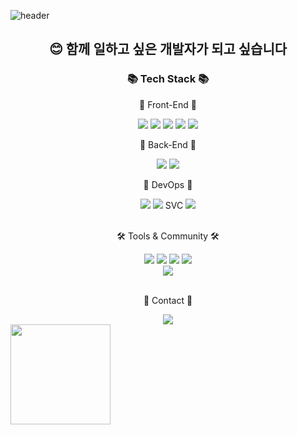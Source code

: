 ![header](https://capsule-render.vercel.app/api?type=wave&color=gradient&height=300&section=header)


<div align=center>
	<h2> 😊 함께 일하고 싶은 개발자가 되고 싶습니다</h2>
	<h3>📚 Tech Stack 📚</h3>
</div>
<div align="center">
  <p>🐣 Front-End 🐣</p>
    <img src="https://img.shields.io/badge/Python-3776AB?style=flat-square&logo=Python&logoColor=white"/>
	  <img src="https://img.shields.io/badge/HTML5-E34F26?style=plastic&logo=HTML5&logoColor=white" />
	  <img src="https://img.shields.io/badge/CSS3-1572B6?style=plastic&logo=CSS3&logoColor=white" />
	  <img src="https://img.shields.io/badge/JavaScript-F7DF1E?style=plastic&logo=JavaScript&logoColor=white" />
    <img src="https://img.shields.io/badge/React-61DAFB?style=plastic&logo=React&logoColor=white">
  <br>
  <p>🐣 Back-End 🐣</p>
	  <img src="https://img.shields.io/badge/Java-1E8CBE?style=plastic&logo=Conda-Forge&logoColor=white" />
    <img src="https://img.shields.io/badge/SpringBoot-6DB33F?style=plastic&logo=Spring Boot&logoColor=white">
  <br>
  <p>🐣 DevOps 🐣</p>
	  <img src="https://img.shields.io/badge/MariaDB-003545?style=flat-square&logo=MariaDB&logoColor=white"/>
    <img src="https://img.shields.io/badge/AWS-FF9900?style=plastic&logo=AmazonAWS&logoColor=white" />
    SVC <img src="https://img.shields.io/badge/Git-F05032?style=flat-square&logo=Git&logoColor=white"/> 
</div>
<br>
<div align=center>
	<p>🛠 Tools & Community 🛠</p>
</div>
<div align=center>
  <img src="https://img.shields.io/badge/IntelliJ-0027DE?style=plastic&logo=IntelliJIDEA&logoColor=white">
	<img src="https://img.shields.io/badge/Visual%20Studio%20Code-007ACC?style=plastic&logo=VisualStudioCode&logoColor=white" />
  <img src="https://img.shields.io/badge/Android Studio-3DDC84?style=flat-square&logo=Android Studio&logoColor=white"/>
  <img src="https://img.shields.io/badge/PyCharm-000000?style=flat-square&logo=PyCharm&logoColor=white"/>
	<br>
	<img src="https://img.shields.io/badge/GitHub-181717?style=plastic&logo=GitHub&logoColor=white" />
</div>
<br>
<div align=center>
	<p>📧 Contact 📧</p>
</div>
<div align=center>
	<a href="mailto:jjae0510@gmail.com">
		<img src="https://img.shields.io/badge/Mail-000C7B?style=plastic&logo=Gmail&logoColor=white" />
	</a>
	<br>
</div>
<img align="center" style="height:160px" src="https://github-readme-stats.vercel.app/api/top-langs/?username=jaiwon880&layout=compact&theme=transparent&hide_border=true" /></a> 
